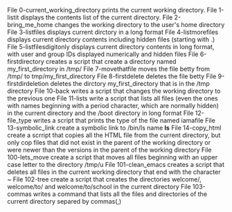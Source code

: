 File 0-current_working_directory prints the current working directory.
File 1-listit displays the contents list of the current directory.
File 2-bring_me_home changes the working directory to the user's home directory
File 3-listfiles displays current dirctory in a long format
File 4-listmorefiles displays current directory contents including hidden files (starting with .)
File 5-listfilesdigitonly displays current directory contents in long format, with user and group IDs displayed numerically and hidden files
File 6-firstdirectory creates a script that create a directory named my_first_directory in /tmp/
File 7-movethatfile moves the file betty from /tmp/ to tmp/my_first_directory
File 8-firstdelete deletes the file betty
File 9-firstdirdeletion deletes the dirctory my_first_directory that is in the /tmp directory
File 10-back writes a script that changes the working directory to the previous one
File 11-lists write a script that lists all files (even the ones with names beginning with a period character, which are normally hidden) in the current directory and the /boot directory in long format
File 12-file_type writes a script that prints the type of the file named iamafile
File 13-symbolic_link create a symbolic link to /bin/ls name __ls__
File 14-copy_html create a scrript that copies all the HTML file from the current directory, but only cop files that did not exist in the parent of the working directory or were newer than the versions in the parent of the working directory
File 100-lets_move create a script that moves all files beginning with an upper case letter to the directory /tmp/u
File 101-clean_emacs creates a script that deletes all files in the current working directory that end with the character ~
File 102-tree create a script that creates the directories welcome/, welcome/to/ and welcome/to/school in the current directory
File 103-commas writes a command that lists all the files and directories of the current directory separed by commas(,)
